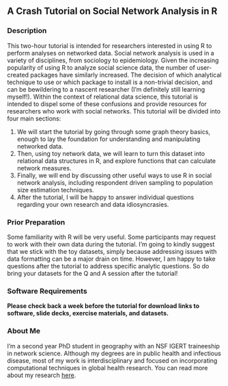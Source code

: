 ## A Crash Tutorial on Social Network Analysis in R

### Description

This two-hour tutorial is intended for researchers interested in using R to perform analyses on networked data. Social network analysis is used in a variety of disciplines, from sociology to epidemiology.  Given the increasing popularity of using R to analyze social science data, the number of user-created packages have similarly increased. The decision of which analytical technique to use or which package to install is a non-trivial decision, and can be bewildering to a nascent researcher (I’m definitely still learning myself!). Within the context of relational data science, this tutorial is intended to dispel some of these confusions and provide resources for researchers who work with social networks. This tutorial will be divided into four main sections:

1. We will start the tutorial by going through some graph theory basics, enough to lay the foundation for understanding and manipulating networked data. 
2. Then, using toy network data, we will learn to turn this dataset into relational data structures in R, and explore functions that can calculate network measures.
3. Finally, we will end by discussing other useful ways to use R in social network analysis, including respondent driven sampling to population size estimation techniques.
4. After the tutorial, I will be happy to answer individual questions regarding your own research and data idiosyncrasies.

### Prior Preparation

Some familiarity with R will be very useful. Some participants may request to work with their own data during the tutorial. I’m going to kindly suggest that we stick with the toy datasets, simply because addressing issues with data formatting can be a major drain on time. However, I am happy to take questions after the tutorial to address specific analytic questions. So do bring your datasets for the Q and A session after the tutorial!

### Software Requirements
**Please check back a week before the tutorial for download links to software, slide decks, exercise materials, and datasets.**

### About Me

I’m a second year PhD student in geography with an NSF IGERT traineeship in network science. Although my degrees are in public health and infectious disease, most of my work is interdisciplinary and focused on incorporating computational techniques in global health research. You can read more about my research [here](www.vawang.com).
